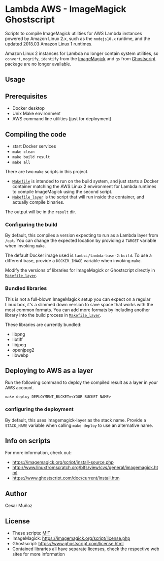 # Lambda AWS - ImageMagick Ghostscript

Scripts to compile ImageMagick utilities for AWS Lambda instances powered by Amazon Linux 2.x, such as the `nodejs10.x` runtime, and the updated 2018.03 Amazon Linux 1 runtimes.

Amazon Linux 2 instances for Lambda no longer contain system utilities, so `convert`, `mogrify`, `identify` from the [ImageMagick](https://imagemagick.org) and `gs` from [Ghostscript](https://www.ghostscript.com/) package are no longer available.

## Usage

## Prerequisites

- Docker desktop
- Unix Make environment
- AWS command line utilities (just for deployment)

## Compiling the code

- start Docker services
- `make clean`
- `make build result`
- `make all`

There are two `make` scripts in this project.

- [`Makefile`](Makefile) is intended to run on the build system, and just starts a Docker container matching the AWS Linux 2 environment for Lambda runtimes to compile ImageMagick using the second script.
- [`Makefile_layer`](Makefile_layer) is the script that will run inside the container, and actually compile binaries.

The output will be in the `result` dir.

### Configuring the build

By default, this compiles a version expecting to run as a Lambda layer from `/opt`. You can change the expected location by providing a `TARGET` variable when invoking `make`.

The default Docker image used is `lambci/lambda-base-2:build`. To use a different base, provide a `DOCKER_IMAGE` variable when invoking `make`.

Modify the versions of libraries for ImageMagick or Ghostscript directly in [`Makefile_layer`](Makefile_layer).

### Bundled libraries

This is not a full-blown ImageMagick setup you can expect on a regular Linux box, it's a slimmed down version to save space that works with the most common formats. You can add more formats by including another library into the build process in [`Makefile_layer`](Makefile_layerñ).

These libraries are currently bundled:

- libpng
- libtiff
- libjpeg
- openjpeg2
- libwebp

## Deploying to AWS as a layer

Run the following command to deploy the compiled result as a layer in your AWS account.

```
make deploy DEPLOYMENT_BUCKET=<YOUR BUCKET NAME>
```

### configuring the deployment

By default, this uses imagemagick-layer as the stack name. Provide a `STACK_NAME` variable when
calling `make deploy` to use an alternative name.

## Info on scripts

For more information, check out:

- https://imagemagick.org/script/install-source.php
- http://www.linuxfromscratch.org/blfs/view/cvs/general/imagemagick.html
- https://www.ghostscript.com/doc/current/Install.htm

## Author

Cesar Muñoz

## License

- These scripts: [MIT](https://opensource.org/licenses/MIT)
- ImageMagick: https://imagemagick.org/script/license.php
- Ghostscript: https://www.ghostscript.com/license.html
- Contained libraries all have separate licenses, check the respective web sites for more information
